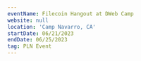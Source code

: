 ```yaml
---
eventName: Filecoin Hangout at DWeb Camp
website: null
location: 'Camp Navarro, CA'
startDate: 06/21/2023
endDate: 06/25/2023
tag: PLN Event
---
```


